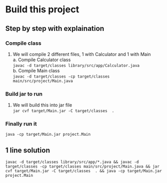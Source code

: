 # Build this project

## Step by step with explaination

### Compile class
1. We will compile 2 different files, 1 with Calculator and 1 with Main <br>
a. Compile Calculator class <br>
```javac -d target/classes library/src/app/Calculator.java``` <br>
b. Compile Main class <br>
```javac -d target/classes -cp target/classes main/src/project/Main.java``` <br>

### Build jar to run
1. We will build this into jar file <br>
```jar cvf target/Main.jar -C target/classes  .```

### Finally run it

```java -cp target/Main.jar project.Main```

## 1 line solution

```javac -d target/classes library/src/app/*.java && javac -d target/classes -cp target/classes main/src/project/Main.java && jar cvf target/Main.jar -C target/classes  . && java -cp target/Main.jar project.Main```


